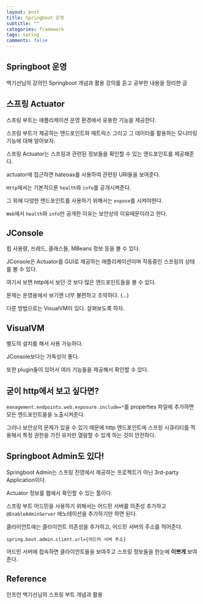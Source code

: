 ```yaml
---
layout: post
title: Springboot 운영
subtitle: ""
categories: framework
tags: spring
comments: false
---
```


## Springboot 운영

백기선님의 강의인 Springboot 개념과 활용 강의를 듣고 공부한 내용을 정리한 글

## 스프링 Actuator

스프링 부트는 애플리케이션 운영 환경에서 유용한 기능을 제공한다.

스프링 부트가 제공하는 엔드포인트와 매트릭스 그리고 그 데이터를 활용하는 모니터링 기능에 대해 알아보자.

스프링 Actuator는 스프링과 관련된 정보들을 확인할 수 있는 엔드포인트를 제공해준다.

actuator에 접근하면 hateoas를 사용하여 관련된 URI들을 보여준다.

`Http`에서는 기본적으론 `health`와 `info`를 공개시켜준다.

그 외에 다양한 엔드포인트를 사용하기 위해서는 `expose`를 시켜야한다.

`Web`에서 `health`와 `info`만 공개한 이유는 보안상의 이유때문이라고 한다.

## JConsole

힙 사용량, 쓰레드, 클래스들, MBeans 정보 등을 볼 수 있다.

JConsole은 Actuator를 GUI로 제공하는 애플리케이션이며 작동중인 스프링의 상태를 볼 수 있다.

여기서 보면 http에서 보던 것 보다 많은 엔드포인트들을 볼 수 있다.

문제는 운영용에서 보기엔 너무 불편하고 조악하다. (...)

다른 방법으로는 VisualVM이 있다. 살펴보도록 하자.

## VisualVM

별도의 설치를 해서 사용 가능하다.

JConsole보다는 가독성이 좋다.

또한 plugin들이 있어서 여러 기능들을 제공해서 확인할 수 있다.

## 굳이 http에서 보고 싶다면?

`management.endpoints.web.exposure.include=*`를 properties 파일에 추가하면 모든 엔드포인트들을 노출시켜준다.

그러나 보안상의 문제가 있을 수 있기 때문에 http 엔드포인트에 스프링 시큐리티를 적용해서 특정 권한을 가진 유저만 열람할 수 있게 하는 것이 안전하다.

## Springboot Admin도 있다!

Springboot Admin는 스프링 진영에서 제공하는 프로젝트가 아닌 3rd-party Application이다.

Actuator 정보를 웹에서 확인할 수 있는 툴이다.

스프링 부트 어드민을 사용하기 위해서는 어드민 서버를 의존성 추가하고 `@EnableAdminServer` 애노테이션을 추가하기만 하면 된다.

클라이언트에는 클라이언트 의존성을 추가하고, 어드민 서버의 주소를 적어준다.

`spring.boot.admin.client.url={어드미 서버 주소}`

어드민 서버에 접속하면 클라이언트들을 보여주고 스프링 정보들을 한눈에 **이쁘게** 보여준다.

## Reference

인프런 백기선님의 스프링 부트 개념과 활용
